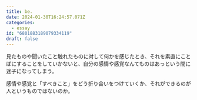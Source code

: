 ```yaml
---
title: be.
date: 2024-01-30T16:24:57.071Z
categories:
  - essay
id: "6801883189079334119"
draft: false
---
```

見たものや聞いたこと触れたものに対して何かを感じたとき、それを素直にことばにすることをしていかないと、自分の感情や感覚なんてものはあっという間に迷子になってしまう。

感情や感覚と「すべきこと」をどう折り合いをつけていくか、それができるのが人というものではないのか。
